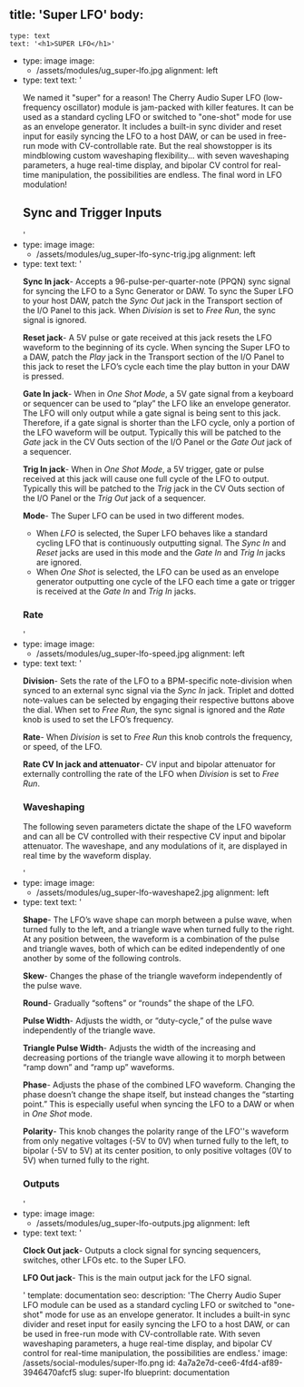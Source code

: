 title: 'Super LFO'
body:
  -
    type: text
    text: '<h1>SUPER LFO</h1>'
  -
    type: image
    image:
      - /assets/modules/ug_super-lfo.jpg
    alignment: left
  -
    type: text
    text: '<p>We named it "super" for a reason! The Cherry Audio Super LFO (low-frequency oscillator) module is jam-packed with killer features. It can be used as a standard cycling LFO or switched to "one-shot" mode for use as an envelope generator. It includes a built-in sync divider and reset input for easily syncing the LFO to a host DAW, or can be used in free-run mode with CV-controllable rate. But the real showstopper is its mindblowing custom waveshaping flexibility... with seven waveshaping parameters, a huge real-time display, and bipolar CV control for real-time manipulation, the possibilities are endless. The final word in LFO modulation!</p><h2><strong>Sync and Trigger Inputs</strong></h2>'
  -
    type: image
    image:
      - /assets/modules/ug_super-lfo-sync-trig.jpg
    alignment: left
  -
    type: text
    text: '<p><strong>Sync In jack</strong>- Accepts a 96-pulse-per-quarter-note (PPQN) sync signal for syncing the LFO to a Sync Generator or DAW. To sync the Super LFO to your host DAW, patch the <em>Sync Out</em> jack in the Transport section of the I/O Panel to this jack. When <em>Division</em> is set to <em>Free Run</em>, the sync signal is ignored.</p><p><strong>Reset jack</strong>- A 5V pulse or gate received at this jack resets the LFO waveform to the beginning of its cycle. When syncing the Super LFO to a DAW, patch the <em>Play</em> jack in the Transport section of the I/O Panel to this jack to reset the LFO’s cycle each time the play button in your DAW is pressed.</p><p><strong>Gate In jack</strong>- When in <em>One Shot Mode</em>, a 5V gate signal from a keyboard or sequencer can be used to “play” the LFO like an envelope generator. The LFO will only output while a gate signal is being sent to this jack. Therefore, if a gate signal is shorter than the LFO cycle, only a portion of the LFO waveform will be output. Typically this will be patched to the <em>Gate</em> jack in the CV Outs section of the I/O Panel or the <em>Gate Out</em> jack of a sequencer.</p><p><strong>Trig In jack</strong>- When in <em>One Shot Mode</em>, a 5V trigger, gate or pulse received at this jack will cause one full cycle of the LFO to output. Typically this will be patched to the <em>Trig</em> jack in the CV Outs section of the I/O Panel or the <em>Trig Out</em> jack of a sequencer.</p><p><strong>Mode</strong>- The Super LFO can be used in two different modes.</p><ul><li>When <em>LFO</em> is selected, the Super LFO behaves like a standard cycling LFO that is continuously outputting signal. The <em>Sync In</em> and <em>Reset</em> jacks are used in this mode and the <em>Gate In</em> and <em>Trig In</em> jacks are ignored.&nbsp;</li><li>When <em>One Shot</em> is selected, the LFO can be used as an envelope generator outputting one cycle of the LFO each time a gate or trigger is received at the <em>Gate In</em> and <em>Trig In</em> jacks.</li></ul><h3><strong>Rate</strong></h3>'
  -
    type: image
    image:
      - /assets/modules/ug_super-lfo-speed.jpg
    alignment: left
  -
    type: text
    text: '<p><strong>Division</strong>- Sets the rate of the LFO to a BPM-specific note-division when synced to an external sync signal via the <em>Sync In</em> jack. Triplet and dotted note-values can be selected by engaging their respective buttons above the dial. When set to <em>Free Run</em>, the sync signal is ignored and the <em>Rate</em> knob is used to set the LFO’s frequency.</p><p><strong>Rate</strong>- When <em>Division</em> is set to <em>Free Run</em> this knob controls the frequency, or speed, of the LFO.</p><p><strong>Rate CV In jack and attenuator</strong>- CV input and bipolar attenuator for externally controlling the rate of the LFO when <em>Division</em> is set to <em>Free Run</em>.</p><h3><strong>Waveshaping</strong></h3><p>The following seven parameters dictate the shape of the LFO waveform and can all be CV controlled with their respective CV input and bipolar attenuator. The waveshape, and any modulations of it, are displayed in real time by the waveform display.&nbsp;</p>'
  -
    type: image
    image:
      - /assets/modules/ug_super-lfo-waveshape2.jpg
    alignment: left
  -
    type: text
    text: '<p><strong>Shape</strong>- The LFO’s wave shape can morph between a pulse wave, when turned fully to the left, and a triangle wave when turned fully to the right. At any position between, the waveform is a combination of the pulse and triangle waves, both of which can be edited independently of one another by some of the following controls.<br></p><p><strong>Skew</strong>- Changes the phase of the triangle waveform independently of the pulse wave.</p><p><strong>Round</strong>- Gradually “softens” or “rounds” the shape of the LFO.</p><p><strong>Pulse Width</strong>- Adjusts the width, or “duty-cycle,” of the pulse wave independently of the triangle wave.&nbsp;</p><p><strong>Triangle Pulse Width</strong>- Adjusts the width of the increasing and decreasing portions of the triangle wave allowing it to morph between “ramp down” and “ramp up” waveforms.&nbsp;</p><p><strong>Phase</strong>- Adjusts the phase of the combined LFO waveform. Changing the phase doesn’t change the shape itself, but instead changes the “starting point.” This is especially useful when syncing the LFO to a DAW or when in <em>One Shot</em> mode.</p><p><strong>Polarity</strong>- This knob changes the polarity range of the LFO''s waveform from only negative voltages (-5V to 0V) when turned fully to the left, to bipolar (-5V to 5V) at its center position, to only positive voltages (0V to 5V) when turned fully to the right.</p><h3>Outputs</h3>'
  -
    type: image
    image:
      - /assets/modules/ug_super-lfo-outputs.jpg
    alignment: left
  -
    type: text
    text: '<p><strong>Clock Out jack</strong>- Outputs a clock signal for syncing sequencers, switches, other LFOs etc. to the Super LFO.</p><p><strong>LFO Out jack</strong>- This is the main output jack for the LFO signal.</p>'
template: documentation
seo:
  description: 'The Cherry Audio Super LFO module can be used as a standard cycling LFO or switched to "one-shot" mode for use as an envelope generator. It includes a built-in sync divider and reset input for easily syncing the LFO to a host DAW, or can be used in free-run mode with CV-controllable rate. With seven waveshaping parameters, a huge real-time display, and bipolar CV control for real-time manipulation, the possibilities are endless.'
  image: /assets/social-modules/super-lfo.png
id: 4a7a2e7d-cee6-4fd4-af89-3946470afcf5
slug: super-lfo
blueprint: documentation

